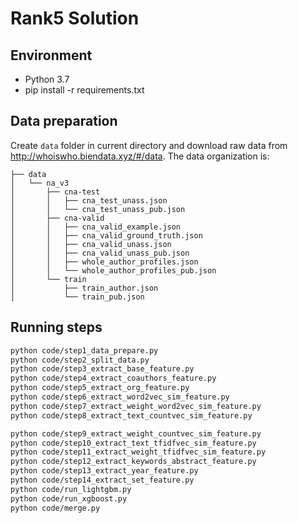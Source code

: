 # Rank5 Solution

## Environment
- Python 3.7
- pip install -r requirements.txt

## Data preparation
Create `data` folder in current directory and download raw data from http://whoiswho.biendata.xyz/#/data. The data organization is:

```
├── data
│   └── na_v3
│       ├── cna-test
│       │   ├── cna_test_unass.json
│       │   └── cna_test_unass_pub.json
│       ├── cna-valid
│       │   ├── cna_valid_example.json
│       │   ├── cna_valid_ground_truth.json
│       │   ├── cna_valid_unass.json
│       │   ├── cna_valid_unass_pub.json
│       │   ├── whole_author_profiles.json
│       │   └── whole_author_profiles_pub.json
│       └── train
│           ├── train_author.json
│           └── train_pub.json
```

## Running steps
```bash
python code/step1_data_prepare.py 
python code/step2_split_data.py 
python code/step3_extract_base_feature.py 
python code/step4_extract_coauthors_feature.py 
python code/step5_extract_org_feature.py 
python code/step6_extract_word2vec_sim_feature.py 
python code/step7_extract_weight_word2vec_sim_feature.py 
python code/step8_extract_text_countvec_sim_feature.py 

python code/step9_extract_weight_countvec_sim_feature.py 
python code/step10_extract_text_tfidfvec_sim_feature.py 
python code/step11_extract_weight_tfidfvec_sim_feature.py 
python code/step12_extract_keywords_abstract_feature.py 
python code/step13_extract_year_feature.py 
python code/step14_extract_set_feature.py 
python code/run_lightgbm.py 
python code/run_xgboost.py 
python code/merge.py
```
